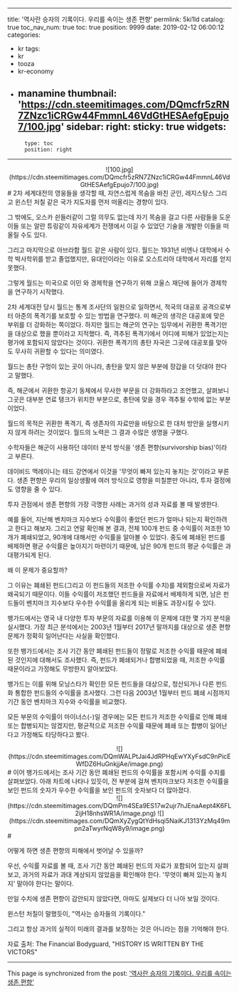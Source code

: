 
---
title: '역사란 승자의 기록이다. 우리를 속이는 생존 편향'
permlink: 5ki1ld
catalog: true
toc_nav_num: true
toc: true
position: 9999
date: 2019-02-12 06:00:12
categories:
- kr
tags:
- kr
- tooza
- kr-economy
- manamine
thumbnail: 'https://cdn.steemitimages.com/DQmcfr5zRN7ZNzc1iCRGw44FmmnL46VdGtHESAefgEpujo7/100.jpg'
sidebar:
    right:
        sticky: true
widgets:
    -
        type: toc
        position: right
---


<center>
![100.jpg](https://cdn.steemitimages.com/DQmcfr5zRN7ZNzc1iCRGw44FmmnL46VdGtHESAefgEpujo7/100.jpg)
</center>
#
2차 세계대전의 영웅들을 생각할 때, 자연스럽게 목숨을 바친 군인, 레지스탕스 그리고 윈스턴 처칠 같은 국가 지도자를 먼저 떠올리는 경향이 있다.

​그 밖에도, 오스카 쉰들러같이 그럴 의무도 없는데 자기 목숨을 걸고 다른 사람들을 도운 이들 또는 알란 튜링같이 자유세계가 전쟁에서 이길 수 있었던 기술을 개발한 이들을 떠올릴 수도 있다.

​그리고 마지막으로 아브라함 월드 같은 사람이 있다. 월드는 1931년 비엔나 대학에서 수학 박사학위를 받고 졸업했지만, 유대인이라는 이유로 오스트리아 대학에서 자리를 얻지 못했다.

​그렇게 월드는 미국으로 이민 와 경제학을 연구하기 위해 코울스 재단에 들어가 경제학을 연구하기 시작했다.

​2차 세계대전 당시 월드는 통계 조사단의 일원으로 일하면서, 적국의 대공포 공격으로부터 아준의 폭격기를 보호할 수 있는 방법을 연구했다. 미 해군의 생각은 대공포에 맞은 부위를 더 강화하는 쪽이었다. 하지만 월드는 해군의 연구는 임무에서 귀환한 폭격기만을 대상으로 했을 뿐이라고 지적했다. 즉, 격추된 폭격기에서 어디에 피해가 있었는지는 평가에 포함되지 않았다는 것이다. 귀환한 폭격기의 총탄 자국은 그곳에 대공포를 맞아도 무사히 귀환할 수 있다는 의미였다.

​월드는 총탄 구멍이 있는 곳이 아니라, 총탄을 맞지 않은 부분에 장갑을 더 덧대야 한다고 말했다.

​즉, 해군에서 귀환한 항공기 동체에서 무사한 부문을 더 강화하라고 조언했고, 살펴보니 그곳은 대부분 연료 탱크가 위치한 부분으로, 총탄에 맞을 경우 격추될 수밖에 없는 부분이었다.

​월드의 목적은 귀환한 폭격기, 즉 생존자의 자료만을 바탕으로 한 대처 방안을 실행시키지 않게 하려는 것이었다. 월드의 노력은 그 결과 수많은 생명을 구했다.

​수학자들은 해군이 사용하던 데이터 분석 방식을 '생존 편향(survivorship bias)'이라고 부른다.

​데이비드 맥레이니는 테드 강연에서 이것을 '무엇이 빠져 있는지 놓치는 것'이라고 부른다. 생존 편향은 우리의 일상생활에 여러 방식으로 영향을 미칠뿐만 아니라, 투자 결정에도 영향을 줄 수 있다.

​투자 관점에서 생존 편향의 가장 극명한 사례는 과거의 성과 자료를 볼 때 발생한다.

​예를 들어, 지난해 벤치마크 지수보다 수익률이 좋았던 펀드가 얼마나 되는지 확인하려고 한다고 해보자. 그리고 연말 확인해 본 결과, 전체 100개 펀드 중 수익률이 저조한 10개가 폐쇄되었고, 90개에 대해서만 수익률을 알아볼 수 있었다. 중도에 폐쇄된 펀드를 배제하면 평균 수익률은 높아지기 마련이기 때문에, 남은 90개 펀드의 평균 수익률은 과대평가되게 된다.

​왜 이 문제가 중요할까?

​그 이유는 폐쇄된 펀드(그리고 이 펀드들의 저조한 수익률 수치)를 제외함으로써 자료가 왜곡되기 때문이다. 이들 수익률이 저조했던 펀드들을 자료에서 배제하게 되면, 남은 펀드들이 벤치마크 지수보다 우수한 수익률을 올리게 되는 비율도 과장시킬 수 있다.

뱅가드에서는 영국 내 다양한 투자 부문의 자료를 이용해 이 문제에 대한 몇 가지 분석을 실시했다. 가장 최근 분석에서는 2003년 1월부터 2017년 말까지를 대상으로 생존 편향 문제가 정확히 일어난다는 사실을 확인했다.

​또한 뱅가드에서는 조사 기간 동안 폐쇄된 펀드들이 정말로 저조한 수익률 때문에 폐쇄된 것인지에 대해서도 조사했다. 즉, 펀드가 폐쇄되거나 합병되었을 때, 저조한 수익률 때문이라고 가정해도 무방한지 알아보았다.

​뱅가드는 이를 위해 모닝스타가 확인한 모든 펀드들을 대상으로, 청산되거나 다른 펀드화 통합한 펀드들의 수익률을 조사했다. 그런 다음 2003년 1월부터 펀드 폐쇄 시점까지 기간 동안 벤치마크 지수와 수익률을 비교했다.

​모든 부문의 수익률이 마이너스(-)일 경우에는 모든 펀드가 저조한 수익률로 인해 폐쇄 또는 합병되지는 않겠지만, 평균적으로 저조한 수익률 때문에 폐쇄 또는 합병이 일어난다고 가정해도 타당하다고 봤다.

<center>
![](https://cdn.steemitimages.com/DQmWALPtJai4JdRPHqEwYXyFsdC9nPicEWfDZ6HuGnkjjAe/image.png)
</center>
#
이어 뱅가드에서는 조사 기간 동안 폐쇄된 펀드의 수익률을 포함시켜 수익률 수치를 살펴보았다. 아래 차트에 나타나 있듯이, 전 부분에 걸쳐 벤치마크보다 저조한 수익률을 보인 펀드의 숫자가 우수한 수익률을 보인 펀드의 숫자보다 더 많아졌다.

<center>
![](https://cdn.steemitimages.com/DQmPm4SEa9ES17w2ujr7hJEnaAept4K6FL2ijH18nhsWR1A/image.png)
![](https://cdn.steemitimages.com/DQmXyZygQtYdHsqi5NaiKJ1313YzMq49mpn2aTwyrNqW8y9/image.png)
</center>
#

어떻게 하면 생존 편향의 피해에서 벗어날 수 있을까?

​우선, 수익률 자료를 볼 때, 조사 기간 동안 폐쇄된 펀드의 자료가 포함되어 있는지 살펴보고, 과거의 자료가 과대 계상되지 않았음을 확인해야 한다. '무엇이 빠져 있는지 놓치지' 말아야 한다는 말이다.

​만일 수치에 생존 편향이 감안되지 않았다면, 아마도 실제보다 더 나아 보일 것이다.

​윈스턴 처칠이 말했듯이, "역사는 승자들의 기록이다."

​그리고 항상 과거의 실적이 미래의 결과를 보장하는 것은 아니라는 점을 기억해야 한다.

​자료 출처: The Financial Bodyguard, "HISTORY IS WRITTEN BY THE VICTORS"

- - -

This page is synchronized from the post: ['역사란 승자의 기록이다. 우리를 속이는 생존 편향'](https://steemit.com/@pius.pius/5ki1ld)

